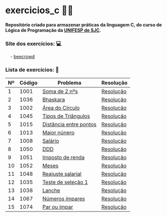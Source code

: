 
# exercicios_c 👩‍💻
#### Repositório criado para armazenar práticas da linguagem <b>C</b>, do curso de <b>Lógica de Programação</b> da [UNIFESP de SJC](https://www.unifesp.br/campus/sjc/).


### Site dos exercícios: 💻

&nbsp;&nbsp;&nbsp; - [beecrowd](https://www.beecrowd.com.br/judge/pt)

### Lista de exercícios: 📝

   
   
   
| Nº | Código      |  Problema    | Resolução  |
|---|---|---|---|
|1|1001|[Soma de 2 nºs](https://www.urionlinejudge.com.br/judge/pt/problems/view/1001)| [Resolução](exercicios_c/exercicio_1001.c)|
|2|1036| [Bhaskara](https://www.urionlinejudge.com.br/judge/pt/problems/view/1036)  | [Resolução](exercicios_c/exercicio_1036.c)  |
|3|1002| [Área do Círculo](https://www.urionlinejudge.com.br/judge/pt/problems/view/1002)   | [Resolução](exercicios_c/exercicio_1002.c)  |
|4|1045 |[Tipos de Triângulos](https://www.urionlinejudge.com.br/judge/pt/problems/view/1045) | [Resolução](exercicios_c/exercicio_1045.c)
|5|1015 |[Distância entre pontos](https://www.beecrowd.com.br/judge/pt/problems/view/1015) | [Resolução](exercicios_c/exercicio_1015.c)
|6|1013| [Maior núnero](https://www.beecrowd.com.br/judge/pt/problems/view/1013)| [Resolução](exercicios_c/exercicio_1013.c)
|7|1008|[Salário](https://www.beecrowd.com.br/judge/pt/problems/view/1008)| [Resolução](exercicios_c/exercicio_1013.c)
|8|1050|[DDD](https://www.beecrowd.com.br/judge/pt/problems/view/1050)| [Resolução](exercicios_c/exercicio_1050.c)
|9|1051|[Imposto de renda](https://www.beecrowd.com.br/judge/pt/problems/view/1051)| [Resolução](exercicios_c/exercicio_1051.c)
|10|1052|[Meses](https://www.beecrowd.com.br/judge/pt/problems/view/1052)| [Resolução](exercicios_c/exercicio_1052.c)
|11|1048|[Reajuste salarial](https://www.beecrowd.com.br/judge/pt/problems/view/1048)| [Resolução](exercicios_c/exercicio_1048.c)
|12|1035|[Teste de seleção 1](https://www.beecrowd.com.br/judge/pt/problems/view/1035)| [Resolução](exercicios_c/exercicio_1035.c)
|13|1038|[Lanche](https://www.beecrowd.com.br/judge/pt/problems/view/1038)| [Resolução](exercicios_c/exercicio_1038.c)
|14|1067|[Números ímpares](https://www.beecrowd.com.br/judge/pt/problems/view/1067)| [Resolução](exercicios_c/exercicio_1067.c)
|15|1074|[Par ou ímpar](https://www.beecrowd.com.br/judge/pt/problems/view/1074)| [Resolução](exercicios_c/exercicio_1074.c)
  

